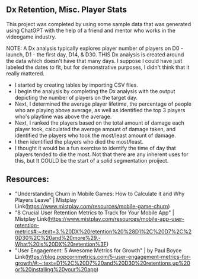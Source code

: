 

## Dx Retention, Misc. Player Stats

This project was completed by using some sample data that was generated using ChatGPT with the help of a friend and mentor who works in the videogame industry. 

NOTE: A Dx analysis typically explores player number of players on D0 - launch, D1 - the first day, D14, & D30. THIS Dx analysis is created around the data which doesn't have that many days. I suppose I could have just labeled the dates to fit, but for demonstrative purposes, I didn't think that it really mattered.

* I started by creating tables by importing CSV files.
* I begin the analysis by completing the Dx analysis with the output depicting the number of players on the target day.
* Next, I determined the average player lifetime, the percentage of people who are playing above average, as well as identified the top 3 players who's playtime was above the average.  
* Next, I ranked the players based on the total amount of damage each player took, calculated the average amount of damage taken, and identified the players who took the most/least amount of damage.
* I then identified the players who died the most/least.
* I thought it would be a fun exercise to identify the time of day that players tended to die the most. Not that there are any inherent uses for this, but It COULD be the start of a solid segmentation proiject.

## Resources: 
* "Understanding Churn in Mobile Games: How to Calculate it and Why Players Leave" | Mistplay Link(https://www.mistplay.com/resources/mobile-game-churn)
* "8 Crucial User Retention Metrics to Track for Your Mobile App" | Mistplay Link(https://www.mistplay.com/resources/mobile-app-user-retention-metrics#:~:text=3.%20DX%20retention%20%28D1%2C%20D7%2C%20D30%2C%20and%20more%29,-What%20is%20DX%20retention%3F)
* "User Engagement: 5 Awesome Metrics for Growth" | by Paul Boyce Link(https://blog.popcornmetrics.com/5-user-engagement-metrics-for-growth/#:~:text=D1%2C%20D7%20and%20D30%20retentions,up%20or%20installing%20your%20app)



